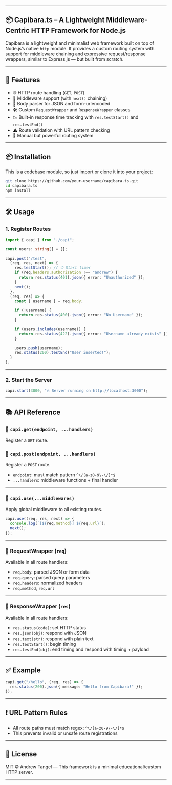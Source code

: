 
---

## 📦 Capibara.ts – A Lightweight Middleware-Centric HTTP Framework for Node.js

Capibara is a lightweight and minimalist web framework built on top of Node.js’s native `http` module. It provides a custom routing system with support for middleware chaining and expressive request/response wrappers, similar to Express.js — but built from scratch.

---

## 🚀 Features

* 🌐 HTTP route handling (`GET`, `POST`)
* 🧩 Middleware support (with `next()` chaining)
* 🧾 Body parser for JSON and form-urlencoded
* 🛠 Custom `RequestWrapper` and `ResponseWrapper` classes
* 📉 Built-in response time tracking with `res.testStart()` and `res.testEnd()`
* ⚠️ Route validation with URL pattern checking
* 🧪 Manual but powerful routing system

---

## 📦 Installation

This is a codebase module, so just import or clone it into your project:

```bash
git clone https://github.com/your-username/capibara.ts.git
cd capibara.ts
npm install
```

---

## 🛠 Usage

### 1. Register Routes

```ts
import { capi } from "./capi";

const users: string[] = [];

capi.post("/test",
  (req, res, next) => {
    res.testStart(); // ⏱ Start timer
    if (req.headers.authorization !== "andrew") {
      return res.status(401).json({ error: "Unauthorized" });
    }
    next();
  },
  (req, res) => {
    const { username } = req.body;

    if (!username) {
      return res.status(400).json({ error: "No Username" });
    }

    if (users.includes(username)) {
      return res.status(422).json({ error: "Username already exists" });
    }

    users.push(username);
    res.status(200).testEnd("User inserted!");
  }
);
```

---

### 2. Start the Server

```ts
capi.start(3000, "🔥 Server running on http://localhost:3000");
```

---

## 📚 API Reference

### 📌 `capi.get(endpoint, ...handlers)`

Register a `GET` route.

### 📌 `capi.post(endpoint, ...handlers)`

Register a `POST` route.

* `endpoint`: must match pattern `^\/[a-z0-9\-\/]*$`
* `...handlers`: middleware functions + final handler

---

### 📌 `capi.use(...middlewares)`

Apply global middleware to all existing routes.

```ts
capi.use((req, res, next) => {
  console.log(`[${req.method}] ${req.url}`);
  next();
});
```

---

### 🔧 RequestWrapper (`req`)

Available in all route handlers:

* `req.body`: parsed JSON or form data
* `req.query`: parsed query parameters
* `req.headers`: normalized headers
* `req.method`, `req.url`

---

### 🔧 ResponseWrapper (`res`)

Available in all route handlers:

* `res.status(code)`: set HTTP status
* `res.json(obj)`: respond with JSON
* `res.text(str)`: respond with plain text
* `res.testStart()`: begin timing
* `res.testEnd(obj)`: end timing and respond with timing + payload

---

## ✅ Example

```ts
capi.get("/hello", (req, res) => {
  res.status(200).json({ message: "Hello from Capibara!" });
});
```

---

## ❗ URL Pattern Rules

* All route paths must match regex: `^\/[a-z0-9\-\/]*$`
* This prevents invalid or unsafe route registrations

---

## 📄 License

MIT © Andrew Tangel — This framework is a minimal educational/custom HTTP server.

---

